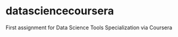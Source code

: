 datasciencecoursera
===================

First assignment for Data Science Tools Specialization via Coursera
